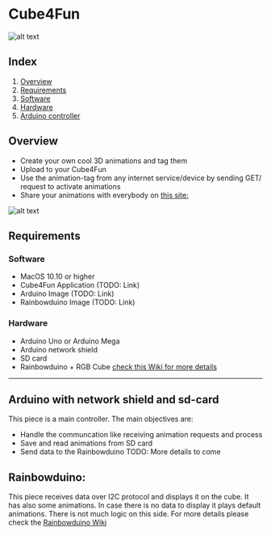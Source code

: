 # Cube4Fun
![alt text][logo]

## Index
 1. [Overview](#overview)
 2. [Requirements](#requirements)
 3. [Software](##software)
 4. [Hardware](##hardware)
 5. [Arduino controller](#arduino-with-network-shield-and-sd-card)

## Overview
* Create your own cool 3D animations and tag them
* Upload to your Cube4Fun
* Use the animation-tag from any internet service/device by sending GET/  request to activate animations
* Share your animations with everybody on [this site:](http://www.cube4fun.net)

![alt text][overview1]

## Requirements
### Software
* MacOS 10.10 or higher
* Cube4Fun Application (TODO: Link)
* Arduino Image (TODO: Link)
* Rainbowduino Image (TODO: Link)
 
### Hardware
* Arduino Uno or Arduino Mega
* Arduino network shield
* SD card
* Rainbowduino + RGB Cube [check this Wiki for more details](http://www.seeedstudio.com/wiki/Rainbow_Cube)

----

## Arduino with network shield and sd-card
This piece is a main controller. The main objectives are:
 * Handle the communcation like receiving animation requests and process 
 * Save and read animations from SD card
 * Send data to the Rainbowduino
TODO: More details to come

## Rainbowduino:
This piece receives data over I2C protocol and displays it on the cube.
It has also some animations. In case there is no data to display it plays default animations.
There is not much logic on this side. For more details please check the [Rainbowduino Wiki](http://www.seeedstudio.com/wiki/Rainbow_Cube)


[logo]: http://cube4fun.net/public/Cube6-128j.png "Logo"
[overview1]: http://cube4fun.net/public/Overview-Pic1.png "Overview"
